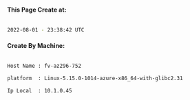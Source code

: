 
   
#### This Page Create at:

```bash

2022-08-01 - 23:38:42 UTC

```

#### Create By Machine:

```bash

Host Name : fv-az296-752

platform  : Linux-5.15.0-1014-azure-x86_64-with-glibc2.31

Ip Local  : 10.1.0.45

```

